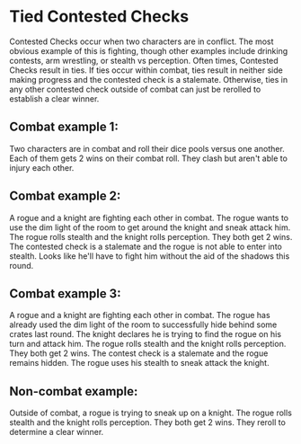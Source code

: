 # Tied Contested Checks

Contested Checks occur when two characters are in conflict. The most obvious example of this is fighting, though other examples include drinking contests, arm wrestling, or stealth vs perception. Often times, Contested Checks result in ties. If ties occur within combat, ties result in neither side making progress and the contested check is a stalemate. Otherwise, ties in any other contested check outside of combat can just be rerolled to establish a clear winner.

## Combat example 1:

Two characters are in combat and roll their dice pools versus one another. Each of them gets 2 wins on their combat roll. They clash but aren't able to injury each other.

## Combat example 2:

A rogue and a knight are fighting each other in combat. The rogue wants to use the dim light of the room to get around the knight and sneak attack him. The rogue rolls stealth and the knight rolls perception. They both get 2 wins. The contested check is a stalemate and the rogue is not able to enter into stealth. Looks like he'll have to fight him without the aid of the shadows this round.

## Combat example 3:

A rogue and a knight are fighting each other in combat. The rogue has already used the dim light of the room to successfully hide behind some crates last round. The knight declares he is trying to find the rogue on his turn and attack him. The rogue rolls stealth and the knight rolls perception. They both get 2 wins. The contest check is a stalemate and the rogue remains hidden. The rogue uses his stealth to sneak attack the knight.

## Non-combat example:

Outside of combat, a rogue is trying to sneak up on a knight. The rogue rolls stealth and the knight rolls perception. They both get 2 wins. They reroll to determine a clear winner.
